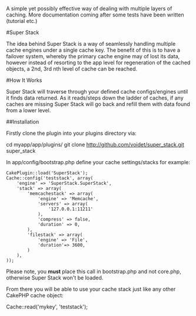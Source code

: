 A simple yet possibly effective way of dealing with multiple layers of caching.
More documentation coming after some tests have been written (tutorial etc.)

#Super Stack

The idea behind Super Stack is a way of seamlessly handling multiple cache engines under a single cache key. The benefit of this is to have a failover system, whereby the primary cache engine may of lost its data, however instead of resorting to the app level for regeneration of the cached objects, a 2nd, 3rd nth level of cache can be reached.

#How It Works

Super Stack will traverse through your defined cache configs/engines until it finds data returned. As it reads/steps down the ladder of caches, if any caches are missing Super Stack will go back and refill them with data found from a lower level.

##Installation

Firstly clone the plugin into your plugins directory via:

cd myapp/app/plugins/
git clone http://github.com/voidet/super_stack.git super_stack

In app/config/bootstrap.php define your cache settings/stacks for example:

	CakePlugin::load('SuperStack');
	Cache::config('teststack', array(
		'engine' => 'SuperStack.SuperStack',
		'stack' => array(
			'memcachestack' => array(
				'engine' => 'Memcache',
				'servers' => array(
					'127.0.0.1:11211'
				),
				'compress' => false,
				'duration' => 0,
			),
			'filestack' => array(
				'engine' => 'File',
				'duration'=> 3600,
			)
		),
	));

Please note, you **must** place this call in bootstrap.php and not core.php, otherwise Super Stack won't be loaded.

From there you will be able to use your cache stack just like any other CakePHP cache object:

Cache::read('mykey', 'teststack');